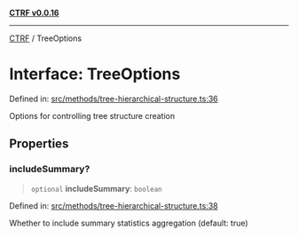 [**CTRF v0.0.16**](../README.md)

***

[CTRF](../README.md) / TreeOptions

# Interface: TreeOptions

Defined in: [src/methods/tree-hierarchical-structure.ts:36](https://github.com/ctrf-io/ctrf-core-js/blob/main/src/methods/tree-hierarchical-structure.ts#L36)

Options for controlling tree structure creation

## Properties

### includeSummary?

> `optional` **includeSummary**: `boolean`

Defined in: [src/methods/tree-hierarchical-structure.ts:38](https://github.com/ctrf-io/ctrf-core-js/blob/main/src/methods/tree-hierarchical-structure.ts#L38)

Whether to include summary statistics aggregation (default: true)
